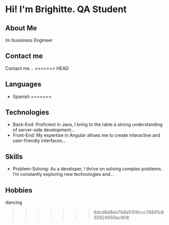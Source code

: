 # Hi! I'm Brighitte. QA Student
## About Me 
Im bussiness Engineer
## Contact me 
Contact me ..
<<<<<<< HEAD
## Languages
- Spanish
=======
## Technologies
- Back-End: Proficient in Java, I bring to the table a strong understanding of server-side development...
- Front-End: My expertise in Angular allows me to create interactive and user-friendly interfaces...
## Skills
- Problem-Solving: As a developer, I thrive on solving complex problems. I’m constantly exploring new technologies and...
## Hobbies
dancing


>>>>>>> 6dcd6d8eb7b8a5109ccc76841c630924959ac908
